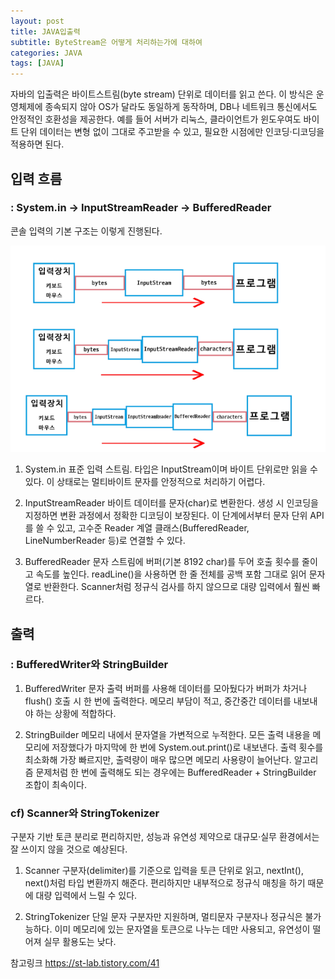 ```yaml
---
layout: post
title: JAVA입출력
subtitle: ByteStream은 어떻게 처리하는가에 대하여
categories: JAVA
tags: [JAVA]
---
```



자바의 입출력은 바이트스트림(byte stream) 단위로 데이터를 읽고 쓴다.
이 방식은 운영체제에 종속되지 않아 OS가 달라도 동일하게 동작하며, DB나 네트워크 통신에서도 안정적인 호환성을 제공한다.
예를 들어 서버가 리눅스, 클라이언트가 윈도우여도 바이트 단위 데이터는 변형 없이 그대로 주고받을 수 있고, 필요한 시점에만 인코딩·디코딩을 적용하면 된다.


## 입력 흐름
### : System.in → InputStreamReader → BufferedReader
콘솔 입력의 기본 구조는 이렇게 진행된다.

![banner](/assets/images/0813/0813-1.png)

1. System.in
표준 입력 스트림. 타입은 InputStream이며 바이트 단위로만 읽을 수 있다.
이 상태로는 멀티바이트 문자를 안정적으로 처리하기 어렵다.

2. InputStreamReader
바이트 데이터를 문자(char)로 변환한다. 생성 시 인코딩을 지정하면 변환 과정에서 정확한 디코딩이 보장된다.
이 단계에서부터 문자 단위 API를 쓸 수 있고, 고수준 Reader 계열 클래스(BufferedReader, LineNumberReader 등)로 연결할 수 있다.

3. BufferedReader
문자 스트림에 버퍼(기본 8192 char)를 두어 호출 횟수를 줄이고 속도를 높인다.
readLine()을 사용하면 한 줄 전체를 공백 포함 그대로 읽어 문자열로 반환한다.
Scanner처럼 정규식 검사를 하지 않으므로 대량 입력에서 훨씬 빠르다.


## 출력
### : BufferedWriter와 StringBuilder

1. BufferedWriter
문자 출력 버퍼를 사용해 데이터를 모아뒀다가 버퍼가 차거나 flush() 호출 시 한 번에 출력한다.
메모리 부담이 적고, 중간중간 데이터를 내보내야 하는 상황에 적합하다.

2. StringBuilder
메모리 내에서 문자열을 가변적으로 누적한다. 모든 출력 내용을 메모리에 저장했다가 마지막에 한 번에 System.out.print()로 내보낸다.
출력 횟수를 최소화해 가장 빠르지만, 출력량이 매우 많으면 메모리 사용량이 늘어난다.
알고리즘 문제처럼 한 번에 출력해도 되는 경우에는 BufferedReader + StringBuilder 조합이 최속이다.



### cf) Scanner와 StringTokenizer
구분자 기반 토큰 분리로 편리하지만, 성능과 유연성 제약으로 대규모·실무 환경에서는 잘 쓰이지 않을 것으로 예상된다.

1. Scanner
구분자(delimiter)를 기준으로 입력을 토큰 단위로 읽고, nextInt(), next()처럼 타입 변환까지 해준다.
편리하지만 내부적으로 정규식 매칭을 하기 때문에 대량 입력에서 느릴 수 있다.

2. StringTokenizer
단일 문자 구분자만 지원하며, 멀티문자 구분자나 정규식은 불가능하다.
이미 메모리에 있는 문자열을 토큰으로 나누는 데만 사용되고, 유연성이 떨어져 실무 활용도는 낮다.




참고링크
https://st-lab.tistory.com/41




